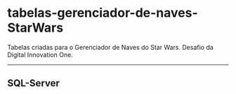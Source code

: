 # tabelas-gerenciador-de-naves-StarWars
Tabelas criadas para o Gerenciador de Naves do Star Wars. 
Desafio da Digital Innovation One.

----------------------------
## SQL-Server
